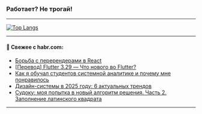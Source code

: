 ### Работает? Не трогай!

---
<!--
#### 🛠️ Technical stack:

![Java](https://img.shields.io/badge/Java-informational?logo=Oracle&style=flat&logoColor=white&color=FF4500)
![Kotlin](https://img.shields.io/badge/Kotlin-informational?logo=Kotlin&style=flat&logoColor=white&color=774D97)
![TS](https://img.shields.io/badge/TypeScript-informational?logo=typeScript&style=flat&logoColor=black&color=017acc)
![Python](https://img.shields.io/badge/Python-informational?logo=Python&style=flat&logoColor=black&color=ffdd54) <br>
![Spring](https://img.shields.io/badge/Spring-informational?logo=Spring&style=flat&logoColor=white&color=6DB33F) 
![SpringBoot](https://img.shields.io/badge/SpringBoot-informational?logo=SpringBoot&style=flat&logoColor=white&color=6DB33F)
![Nest](https://img.shields.io/badge/NestJS-informational?logo=NestJS&style=flat&logoColor=white&color=E0234E) 
![NodeJS](https://img.shields.io/badge/NodeJS-informational?logo=node.js&style=flat&logoColor=white&color=70A760)<br>
![PostgreSQL](https://img.shields.io/badge/PostgreSQL-informational?logo=PostgreSQL&style=flat&logoColor=white&color=DAA520)
![MongoDB](https://img.shields.io/badge/MongoDB-informational?logo=MongoDB&style=flat&logoColor=white&color=870000)
![Apache](https://img.shields.io/badge/Apache-informational?logo=apache&style=flat&logoColor=white&color=f74e28)

___ 
-->

<!--- #### 🛠️ : --->

[![Top Langs](https://github-readme-stats-82jvfl3w3-advtsettinggmailcoms-projects.vercel.app/api/top-langs/?username=zloylis&langs_count=10&hide_title=true&title_color=e6edf3&size_weight=0.5&count_weight=0.5&layout=compact&hide_progress=true&hide_border=true&theme=dracula)](https://github.com/zloylis)

<!---


####  :octocat:&nbsp;&nbsp; Статистика:

![GitHub stats](https://github-readme-stats-u2qms2cxw-advtsettinggmailcoms-projects.vercel.app/api?username=zloylis&show_icons=true&hide_border=true&theme=dracula&title_color=e6edf3&include_all_commits=true&count_private=true&hide_rank=false&hide_title=true&rank_icon=github)
-->
---

#### 💬 Свежее с habr.com:

<!-- BLOG-POST-LIST:START -->
- [Борьба с перерендерами в React](https://habr.com/ru/articles/884094/?utm_source=habrahabr&utm_medium=rss&utm_campaign=884094)
- [[Перевод] Flutter 3.29 — Что нового во Flutter?](https://habr.com/ru/articles/884078/?utm_source=habrahabr&utm_medium=rss&utm_campaign=884078)
- [Как я обучал студентов системной аналитике и почему мне понравилось](https://habr.com/ru/companies/psb/articles/884030/?utm_source=habrahabr&utm_medium=rss&utm_campaign=884030)
- [Дизайн-системы в 2025 году: 6 актуальных трендов](https://habr.com/ru/companies/avito/articles/883676/?utm_source=habrahabr&utm_medium=rss&utm_campaign=883676)
- [Судоку: моя попытка в новый алгоритм решения. Часть 2. Заполнение латинского квадрата](https://habr.com/ru/articles/883922/?utm_source=habrahabr&utm_medium=rss&utm_campaign=883922)
<!-- BLOG-POST-LIST:END -->

---
